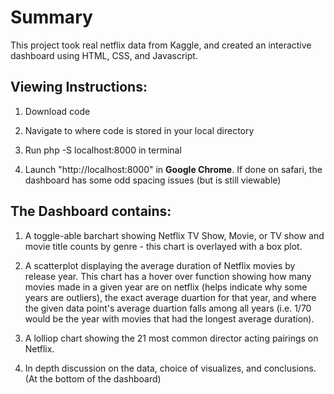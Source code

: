 # Summary #

This project took real netflix data from Kaggle, and created an interactive dashboard using HTML, CSS, and Javascript.

## Viewing Instructions: ##

1) Download code

2) Navigate to where code is stored in your local directory

3) Run php -S localhost:8000 in terminal

4) Launch "http://localhost:8000" in **Google Chrome**. If done on safari, the dashboard has some odd spacing issues (but is still viewable)


## The Dashboard contains: ##
 
1) A toggle-able barchart showing Netflix TV Show, Movie, or TV show and movie title counts by genre - this chart is overlayed with a box plot.

2) A scatterplot displaying the average duration of Netflix movies by release year. This chart has a hover over function showing how many movies made in a given year are on netflix (helps indicate why some years are outliers), the exact average duartion for that year, and where the given data point's average duartion falls among all years (i.e. 1/70 would be the year with movies that had the longest average duration).

3) A lolliop chart showing the 21 most common director acting pairings on Netflix.

4) In depth discussion on the data, choice of visualizes, and conclusions. (At the bottom of the dashboard)







